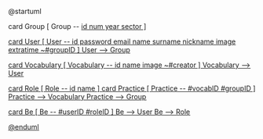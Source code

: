 @startuml

card Group [
    Group
    --
    <u>id
    num
    year
    sector
]

card User [
    User
    --
    <u>id
    password
    email
    name
    surname
    nickname
    image
    extratime
    ~#groupID
]
User --> Group

card Vocabulary [
    Vocabulary
    --
    <u>id
    name
    image
    ~#creator
]
Vocabulary --> User

card Role [
    Role
    --
    <u>id
    name
]
card Practice [
    Practice
    --
    <u>#vocabID
    <u>#groupID
]
Practice --> Vocabulary
Practice --> Group

card Be [
    Be
    --
    <u>#userID
    <u>#roleID
]
Be --> User
Be --> Role

@enduml